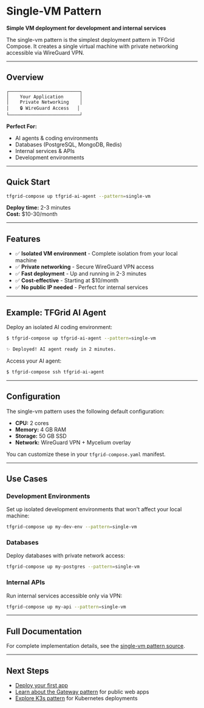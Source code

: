 # Single-VM Pattern

**Simple VM deployment for development and internal services**

The single-vm pattern is the simplest deployment pattern in TFGrid Compose. It creates a single virtual machine with private networking accessible via WireGuard VPN.

---

## Overview

```
┌──────────────────────────┐
│    Your Application      │
│    Private Networking    │
│    🔒 WireGuard Access   │
└──────────────────────────┘
```

**Perfect For:**
- AI agents & coding environments
- Databases (PostgreSQL, MongoDB, Redis)
- Internal services & APIs
- Development environments

---

## Quick Start

```bash
tfgrid-compose up tfgrid-ai-agent --pattern=single-vm
```

**Deploy time:** 2-3 minutes  
**Cost:** $10-30/month

---

## Features

- ✅ **Isolated VM environment** - Complete isolation from your local machine
- ✅ **Private networking** - Secure WireGuard VPN access
- ✅ **Fast deployment** - Up and running in 2-3 minutes
- ✅ **Cost-effective** - Starting at $10/month
- ✅ **No public IP needed** - Perfect for internal services

---

## Example: TFGrid AI Agent

Deploy an isolated AI coding environment:

```bash
$ tfgrid-compose up tfgrid-ai-agent --pattern=single-vm

✨ Deployed! AI agent ready in 2 minutes.
```

Access your AI agent:

```bash
$ tfgrid-compose ssh tfgrid-ai-agent
```

---

## Configuration

The single-vm pattern uses the following default configuration:

- **CPU:** 2 cores
- **Memory:** 4 GB RAM
- **Storage:** 50 GB SSD
- **Network:** WireGuard VPN + Mycelium overlay

You can customize these in your `tfgrid-compose.yaml` manifest.

---

## Use Cases

### Development Environments
Set up isolated development environments that won't affect your local machine:

```bash
tfgrid-compose up my-dev-env --pattern=single-vm
```

### Databases
Deploy databases with private network access:

```bash
tfgrid-compose up my-postgres --pattern=single-vm
```

### Internal APIs
Run internal services accessible only via VPN:

```bash
tfgrid-compose up my-api --pattern=single-vm
```

---

## Full Documentation

For complete implementation details, see the [single-vm pattern source](https://github.com/tfgrid-studio/tfgrid-compose/tree/main/patterns/single-vm).

---

## Next Steps

- [Deploy your first app](../getting-started/quickstart.md)
- [Learn about the Gateway pattern](gateway.md) for public web apps
- [Explore K3s pattern](k3s.md) for Kubernetes deployments
